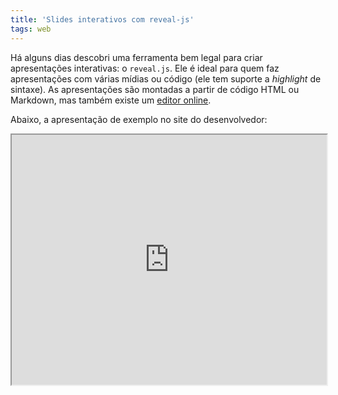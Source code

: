 ```yaml
---
title: 'Slides interativos com reveal-js'
tags: web
---
```


Há alguns dias descobri uma ferramenta bem legal para criar apresentações interativas: o `reveal.js`. Ele é ideal para quem faz apresentações com várias mídias ou código (ele tem suporte a *highlight* de sintaxe). As apresentações são montadas a partir de código HTML ou Markdown, mas também existe um [editor online](https://slides.com/).

Abaixo, a apresentação de exemplo no site do desenvolvedor:
<iframe src="https://revealjs.com/#/" width="100%" height="400px"></iframe>
